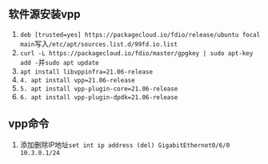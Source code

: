 ## 软件源安装vpp
1. `deb [trusted=yes] https://packagecloud.io/fdio/release/ubuntu focal main`写入`/etc/apt/sources.list.d/99fd.io.list`
2. `curl -L https://packagecloud.io/fdio/master/gpgkey | sudo apt-key add -`并`sudo apt update`
3. `apt install libvppinfra=21.06-release`
4. `4. apt install vpp=21.06-release`
5. `5. apt install vpp-plugin-core=21.06-release`
6. `6. apt install vpp-plugin-dpdk=21.06-release`

## vpp命令
1. 添加删除IP地址`set int ip address (del) GigabitEthernet0/6/0 10.3.0.1/24`